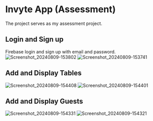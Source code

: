 # Invyte App (Assessment) 
The project serves as my assessment project. 
## Login and Sign up 
Firebase login and sign up with email and password.
![Screenshot_20240809-153802](https://github.com/user-attachments/assets/c7c3ce08-1c54-4d85-976a-95502af3a950)
![Screenshot_20240809-153741](https://github.com/user-attachments/assets/cddc13d2-2c7e-42d3-8a36-2034dcaeaf2a)

## Add and Display Tables
![Screenshot_20240809-154408](https://github.com/user-attachments/assets/13d5c8c7-67c5-42ab-abf9-3554bf769544)
![Screenshot_20240809-154401](https://github.com/user-attachments/assets/c43599c4-6a67-4f11-8763-261d58c1d12c)

## Add and Display Guests 
![Screenshot_20240809-154331](https://github.com/user-attachments/assets/14801381-072b-43c3-9cd5-6e1410e33c83)
![Screenshot_20240809-154321](https://github.com/user-attachments/assets/9d822bd9-b9cb-4b61-8c33-7c2367cb37f3)



